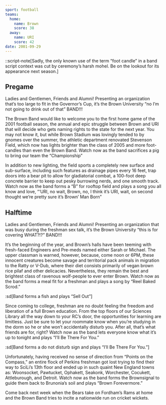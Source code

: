 ```yaml
---
sport: football
teams:
  home:
    name: Brown
    score: 38
  away:
    name: URI
    score: 42
date: 2001-09-29
---
```


::script-note[Sadly, the only known use of the term “foot candle” in a band script context was cut by ceremony’s harsh mohel. Be on the lookout for its appearance next season.]

## Pregame

Ladies and Gentlemen, Friends and Alumni! Presenting an organization that’s too large to fit in the Governor’s Cup, it’s the Brown University “no I’m not going to drink out of that” BAND!!!

The Brown Band would like to welcome you to the first home game of the 2001 football season, the annual and epic struggle between Brown and URI that will decide who gets naming rights to the state for the next year. You may not know it, but while Brown Stadium was lovingly tended to by gnomes over the summer, the athletic department renovated Stevenson Field, which now has lights brighter than the class of 2005 and more foot-candles than even the Brown Band. Watch now as the band sacrifices a pig to bring our team the “Championship”

In addition to new lighting, the field sports a completely new surface and sub-surface, including such features as drainage pipes every 16 feet, trap doors into a bear pit to allow for gladiatorial combat, a 100-foot deep concrete barrier to keep out pesky burrowing nerds, and one smooth track. Watch now as the band forms a “B” for rooftop field and plays a song you all know and love, “‘URI, no wait, Brown, no, I think it’s URI, wait, on second thought we’re pretty sure it’s Brown’ Man Born”

## Halftime

Ladies and Gentlemen, Friends and Alumni! Presenting an organization that was busy during the freshman sex talk, it’s the Brown University “this is for covering WHAT?!?” BAND!!!

It’s the beginning of the year, and Brown’s halls have been teeming with fresh-faced Engineers and Pre-meds named either Sarah or Michael. The upper classman is warned, however, because, come noon or 6PM, these innocent creatures become savage and territorial pack animals in migration to the Ratty or V-Dub, where their diet consists primarily of vegan brown rice pilaf and other delicacies. Nevertheless, they remain the best and brightest class of ravenous wolf-people to ever enter Brown. Watch now as the band forms a meal fit for a freshman and plays a song by “Reel Baked Scrod.”

:sd[Band forms a fish and plays “Sell Out”]

Since coming to college, freshman are no doubt feeling the freedom and liberation of a full Brown education. From the top floors of our Sciences Library all the way down to your RC’s door, the opportunities for learning are limitless. Just be sure to let your roommate know when you’re studying in the dorm so he or she won’t accidentally disturb you. After all, that’s what friends are for, right? Watch now as the band lets everyone know what it’s up to tonight and plays “I’ll Be There For You.”

:sd[Band forms a do not disturb sign and plays “I’ll Be There For You.”]

Unfortunately, having received no sense of direction from “Points on the Compass,” an entire flock of Perkins freshman got lost trying to find their way to SciLi’s 13th floor and ended up in such quaint New England towns as: Woonsocket, Pawtucket, Ophakett, Seakonk, Worchester, Cocukett, Attleburough, and Detroit. Watch now as the band forms the Brownsignal to guide them back to Brunonia’s soil and plays “Brown Forevermore.”

Come back next week when the Bears take on Fordham’s Rams at home and the Brown Band tries to incite a nationwide run on cricket wickets.
